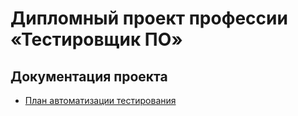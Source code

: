 # Дипломный проект профессии «Тестировщик ПО»

## Документация проекта

* [План автоматизации тестирования](https://github.com/Oleg2394/DiplomQa/blob/master/src/main/java/ru/netolody/docs/Plan.md)
